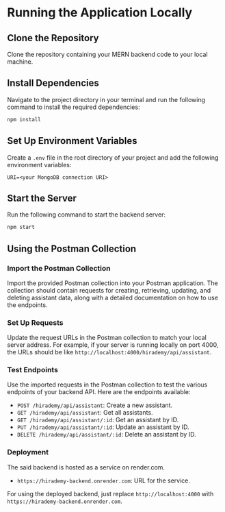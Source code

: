 # Running the Application Locally

## Clone the Repository

Clone the repository containing your MERN backend code to your local machine.

## Install Dependencies

Navigate to the project directory in your terminal and run the following command to install the required dependencies:

```bash
npm install
```

## Set Up Environment Variables

Create a `.env` file in the root directory of your project and add the following environment variables:

```dotenv
URI=<your MongoDB connection URI>
```

## Start the Server

Run the following command to start the backend server:

```bash
npm start
```

## Using the Postman Collection

### Import the Postman Collection

Import the provided Postman collection into your Postman application. The collection should contain requests for creating, retrieving, updating, and deleting assistant data, along with a detailed documentation on how to use the endpoints.

### Set Up Requests

Update the request URLs in the Postman collection to match your local server address. For example, if your server is running locally on port 4000, the URLs should be like `http://localhost:4000/hirademy/api/assistant`.

### Test Endpoints

Use the imported requests in the Postman collection to test the various endpoints of your backend API. Here are the endpoints available:

- `POST /hirademy/api/assistant`: Create a new assistant.
- `GET /hirademy/api/assistant`: Get all assistants.
- `GET /hirademy/api/assistant/:id`: Get an assistant by ID.
- `PUT /hirademy/api/assistant/:id`: Update an assistant by ID.
- `DELETE /hirademy/api/assistant/:id`: Delete an assistant by ID.

### Deployment

The said backend is hosted as a service on render.com.

- `https://hirademy-backend.onrender.com`: URL for the service.

For using the deployed backend, just replace `http://localhost:4000` with `https://hirademy-backend.onrender.com`.
